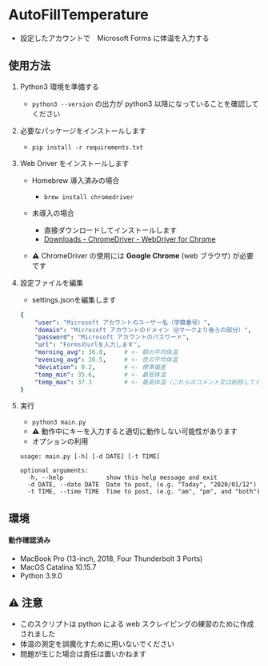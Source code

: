 # AutoFillTemperature
- 設定したアカウントで　Microsoft Forms に体温を入力する

## 使用方法
1. Python3 環境を準備する
    - `python3 --version` の出力が python3 以降になっていることを確認してください
    
2. 必要なパッケージをインストールします
    - `pip install -r requirements.txt`
    
3. Web Driver をインストールします
    - Homebrew 導入済みの場合
        - `brew install chromedriver`
    
    - 未導入の場合
        - 直接ダウンロードしてインストールします
        - [Downloads - ChromeDriver - WebDriver for Chrome](https://chromedriver.chromium.org/downloads)
        
    - ⚠️ ChromeDriver の使用には **Google Chrome** (web ブラウザ) が必要です

4. 設定ファイルを編集
    - settings.jsonを編集します
    
    ```yaml
    {
        "user": "Microsoft アカウントのユーザー名（学籍番号）",
        "domain": "Microsoft アカウントのドメイン（@マークより後ろの部分）",
        "password": "Microsoft アカウントのパスワード",
        "url": "Formsのurlを入力します",
        "morning_avg": 36.0,     # <- 朝の平均体温
        "evening_avg": 36.5,     # <- 夜の平均体温
        "deviation": 0.2,        # <- 標準偏差
        "temp_min": 35.6,        # <- 最低体温
        "temp_max": 37.3         # <- 最高体温（これらのコメント文は削除してください）
    }
    ```
    
5. 実行
    - `python3 main.py`
    - ⚠️ 動作中にキーを入力すると適切に動作しない可能性があります 
    - オプションの利用
   
   ```shell
   usage: main.py [-h] [-d DATE] [-t TIME]

   optional arguments:
     -h, --help            show this help message and exit
     -d DATE, --date DATE  Date to post, (e.g. "Today", "2020/01/12")
     -t TIME, --time TIME  Time to post, (e.g. "am", "pm", and "both")
   ```

## 環境

#### 動作確認済み
- MacBook Pro (13-inch, 2018, Four Thunderbolt 3 Ports)
- MacOS Catalina 10.15.7
- Python 3.9.0

## ⚠️ 注意
- このスクリプトは python による web スクレイピングの練習のために作成されました
- 体温の測定を誤魔化すために用いないでください
- 問題が生じた場合は責任は置いかねます
